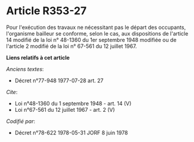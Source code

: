 # Article R353-27

Pour l'exécution des travaux ne nécessitant pas le départ des occupants, l'organisme bailleur se conforme, selon le cas, aux
dispositions de l'article 14 modifié de la loi n° 48-1360 du 1er septembre 1948 modifiée ou de l'article 2 modifié de la loi
n° 67-561 du 12 juillet 1967.

**Liens relatifs à cet article**

_Anciens textes_:

  - Décret n°77-948 1977-07-28 art. 27

_Cite_:

  - Loi n°48-1360 du 1 septembre 1948 - art. 14 (V)
  - Loi n°67-561 du 12 juillet 1967 - art. 2 (V)

_Codifié par_:

  - Décret n°78-622 1978-05-31 JORF 8 juin 1978
